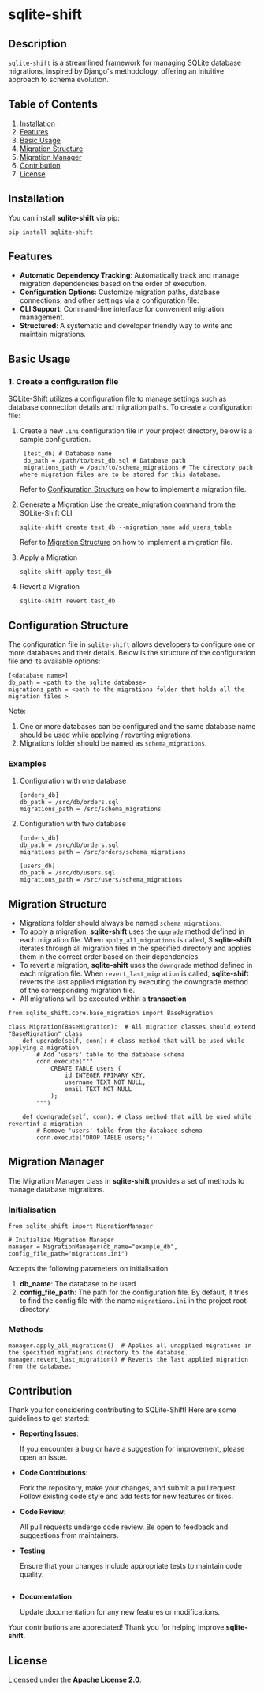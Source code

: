 # sqlite-shift

## Description
`sqlite-shift` is a streamlined framework for managing SQLite database migrations, inspired by Django's methodology, offering an intuitive approach to schema evolution.

## Table of Contents
1. [Installation](#installation)
2. [Features](#features)
3. [Basic Usage](#basic-usage)
4. [Migration Structure](#migration-structure)
5. [Migration Manager](#migration-manager)
6. [Contribution](#contribution)
7. [License](#license)

## Installation
You can install **sqlite-shift** via pip:
```
pip install sqlite-shift
```
## Features
* **Automatic Dependency Tracking**: Automatically track and manage migration dependencies based on the order of execution.
* **Configuration Options**: Customize migration paths, database connections, and other settings via a configuration file.
* **CLI Support**: Command-line interface for convenient migration management.
* **Structured**: A systematic and developer friendly way to write and maintain migrations.

## Basic Usage

### 1. Create a configuration file
SQLite-Shift utilizes a configuration file to manage settings such as database connection details and migration paths. To create a configuration file:
1. Create a new `.ini` configuration file in your project directory, below is a sample configuration.
   ```
    [test_db] # Database name  
    db_path = /path/to/test_db.sql # Database path
    migrations_path = /path/to/schema_migrations # The directory path where migration files are to be stored for this database.
   ```
   Refer to [Configuration Structure](#configuration-structure) on how to implement a migration file.
 3. Generate a Migration
    Use the create_migration command from the SQLite-Shift CLI
    ```
    sqlite-shift create test_db --migration_name add_users_table
    ```
    Refer to [Migration Structure](#migration-structure) on how to implement a migration file.

 5. Apply a Migration
    ```
    sqlite-shift apply test_db
    ```
 6. Revert a Migration
    ```
    sqlite-shift revert test_db
    ```

## Configuration Structure
The configuration file in `sqlite-shift` allows developers to configure one or more databases and their details. Below is the structure of the configuration file and its available options:
```
[<database name>]
db_path = <path to the sqlite database>
migrations_path = <path to the migrations folder that holds all the migration files >
```
Note:
1. One or more databases can be configured and the same database name should be used while applying / reverting migrations.
2. Migrations folder should be named as `schema_migrations`.

### Examples

1. Configuration with one database
   
   ```
   [orders_db]
   db_path = /src/db/orders.sql
   migrations_path = /src/schema_migrations
   ```
3. Configuration with two database
   
   ```
   [orders_db]
   db_path = /src/db/orders.sql
   migrations_path = /src/orders/schema_migrations

   [users_db]
   db_path = /src/db/users.sql
   migrations_path = /src/users/schema_migrations
   ```

## Migration Structure
* Migrations folder should always be named `schema_migrations`.
* To apply a migration, **sqlite-shift** uses the `upgrade` method defined in each migration file. When `apply_all_migrations` is called, S **sqlite-shift** iterates through all migration files in the specified directory and applies them in the correct order based on their dependencies.
* To revert a migration, **sqlite-shift** uses the `downgrade` method defined in each migration file. When `revert_last_migration` is called,  **sqlite-shift** reverts the last applied migration by executing the downgrade method of the corresponding migration file.
* All migrations will be executed within a **transaction**

```
from sqlite_shift.core.base_migration import BaseMigration

class Migration(BaseMigration):  # All migration classes should extend "BaseMigration" class
    def upgrade(self, conn): # class method that will be used while applying a migration
        # Add 'users' table to the database schema
        conn.execute("""
            CREATE TABLE users (
                id INTEGER PRIMARY KEY,
                username TEXT NOT NULL,
                email TEXT NOT NULL
            );
        """)

    def downgrade(self, conn): # class method that will be used while revertinf a migration
        # Remove 'users' table from the database schema
        conn.execute("DROP TABLE users;")

```

## Migration Manager
The Migration Manager class in **sqlite-shift** provides a set of methods to manage database migrations.

### Initialisation
```
from sqlite_shift import MigrationManager

# Initialize Migration Manager
manager = MigrationManager(db_name="example_db", config_file_path="migrations.ini")
```
Accepts the following parameters on initialisation
1. **db_name**: The database to be used
2. **config_file_path**: The path for the configuration file. By default, it tries to find the config file with the name `migrations.ini` in the project root directory.

### Methods

```
manager.apply_all_migrations()  # Applies all unapplied migrations in the specified migrations directory to the database.
manager.revert_last_migration() # Reverts the last applied migration from the database.
```

## Contribution
Thank you for considering contributing to SQLite-Shift! Here are some guidelines to get started:

* **Reporting Issues**: 

    If you encounter a bug or have a suggestion for improvement, please open an issue.

* **Code Contributions**: 

    Fork the repository, make your changes, and submit a pull request. Follow existing code style and add tests for new features or fixes.

* **Code Review**: 

    All pull requests undergo code review. Be open to feedback and suggestions from maintainers.

* **Testing**: 
    
    Ensure that your changes include appropriate tests to maintain code quality.

    ```
    
    ```

* **Documentation**: 
    
    Update documentation for any new features or modifications.

Your contributions are appreciated! Thank you for helping improve **sqlite-shift**.

## License
Licensed under the **Apache License 2.0**.

